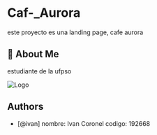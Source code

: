 # Caf-_Aurora

este proyecto es una landing page, cafe aurora


## 🚀 About Me
estudiante de la ufpso

![Logo](https://github.com/irtorresc-tech/Caf-_Aurora/blob/feature/mi-tarea/Aurora_logo_800_600-1.jpg)

## Authors

- [@ivan]
nombre: Ivan Coronel
codigo: 192668

